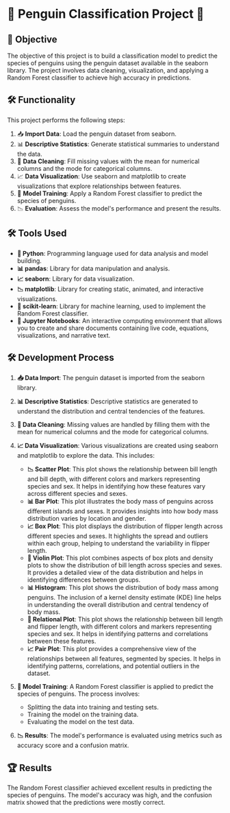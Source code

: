 # 🐧 Penguin Classification Project 🐧

## 🎯 Objective

The objective of this project is to build a classification model to predict the species of penguins using the penguin dataset available in the seaborn library. The project involves data cleaning, visualization, and applying a Random Forest classifier to achieve high accuracy in predictions.

## 🛠️ Functionality

This project performs the following steps:
1. 📥 **Import Data**: Load the penguin dataset from seaborn.
2. 📊 **Descriptive Statistics**: Generate statistical summaries to understand the data.
3. 🧹 **Data Cleaning**: Fill missing values with the mean for numerical columns and the mode for categorical columns.
4. 📈 **Data Visualization**: Use seaborn and matplotlib to create visualizations that explore relationships between features.
5. 🌲 **Model Training**: Apply a Random Forest classifier to predict the species of penguins.
6. 📉 **Evaluation**: Assess the model's performance and present the results.

## 🛠️ Tools Used

- **🐍 Python**: Programming language used for data analysis and model building.
- **📊 pandas**: Library for data manipulation and analysis.
- **📈 seaborn**: Library for data visualization.
- **📉 matplotlib**: Library for creating static, animated, and interactive visualizations.
- **🤖 scikit-learn**: Library for machine learning, used to implement the Random Forest classifier.
- **📓 Jupyter Notebooks**: An interactive computing environment that allows you to create and share documents containing live code, equations, visualizations, and narrative text.

## 🛠️ Development Process

1. **📥 Data Import**: The penguin dataset is imported from the seaborn library.
2. **📊 Descriptive Statistics**: Descriptive statistics are generated to understand the distribution and central tendencies of the features.
3. **🧹 Data Cleaning**: Missing values are handled by filling them with the mean for numerical columns and the mode for categorical columns.
4. **📈 Data Visualization**: Various visualizations are created using seaborn and matplotlib to explore the data. This includes:
   - **📉 Scatter Plot**: This plot shows the relationship between bill length and bill depth, with different colors and markers representing species and sex. It helps in identifying how these features vary across different species and sexes.
   - **📊 Bar Plot**: This plot illustrates the body mass of penguins across different islands and sexes. It provides insights into how body mass distribution varies by location and gender.
   - **📈 Box Plot**: This plot displays the distribution of flipper length across different species and sexes. It highlights the spread and outliers within each group, helping to understand the variability in flipper length.
   - **🎻 Violin Plot**: This plot combines aspects of box plots and density plots to show the distribution of bill length across species and sexes. It provides a detailed view of the data distribution and helps in identifying differences between groups.
   - **📊 Histogram**: This plot shows the distribution of body mass among penguins. The inclusion of a kernel density estimate (KDE) line helps in understanding the overall distribution and central tendency of body mass.
   - **🔗 Relational Plot**: This plot shows the relationship between bill length and flipper length, with different colors and markers representing species and sex. It helps in identifying patterns and correlations between these features.
   - **📈 Pair Plot**: This plot provides a comprehensive view of the relationships between all features, segmented by species. It helps in identifying patterns, correlations, and potential outliers in the dataset.

5. **🌲 Model Training**: A Random Forest classifier is applied to predict the species of penguins. The process involves:
   - Splitting the data into training and testing sets.
   - Training the model on the training data.
   - Evaluating the model on the test data.
6. **📉 Results**: The model's performance is evaluated using metrics such as accuracy score and a confusion matrix.

## 🏆 Results

The Random Forest classifier achieved excellent results in predicting the species of penguins. The model's accuracy was high, and the confusion matrix showed that the predictions were mostly correct.



